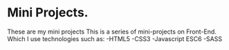 # Mini Projects.
These are my mini projects 
This is a series of mini-projects on Front-End.
 Which I use technologies such as:
  -HTML5
  -CSS3
  -Javascript ESC6
 -SASS
